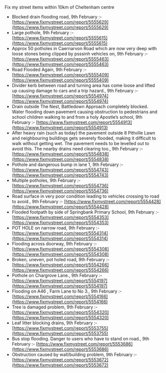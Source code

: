 Fix my street items within 10km of Cheltenham centre

<!-- fix_marker starts -->

- Blocked drain flooding road, 9th February :- [https://www.fixmystreet.com/report/5555629](https://www.fixmystreet.com/report/5555629)
- Large pothole, 9th February :- [https://www.fixmystreet.com/report/5555615](https://www.fixmystreet.com/report/5555615)
- Approx 50 potholes in Caernarvon Road which are now very deep with loose stones being clipped by psssinh vehicles on, 9th February :- [https://www.fixmystreet.com/report/5555463](https://www.fixmystreet.com/report/5555463)
- Road Flooded Again, 9th February :- [https://www.fixmystreet.com/report/5555409](https://www.fixmystreet.com/report/5555409)
- Divider kerb between road and turning area has come loose and lifted up causing damage to cars and a trip hazard., 9th February :- [https://www.fixmystreet.com/report/5554974](https://www.fixmystreet.com/report/5554974)
- Drain outside The Nest, Battledown Approach completely blocked. Water flooding down pavement causing obstruction to pedestrians and school children walking to and from a holy Apostle’s school, 9th February :- [https://www.fixmystreet.com/report/5554913](https://www.fixmystreet.com/report/5554913)
- After heavy rain (such as today) the pavement outside 8 Pittville Lawn and neighbouring buildings gets severely flooded, making it difficult to walk without getting wet. The pavement needs to be levelled out to avoid this. The nearby drains need clearing too., 9th February :- [https://www.fixmystreet.com/report/5554838](https://www.fixmystreet.com/report/5554838)
- Pothole and dangerous bump in lane 1, 9th February :- [https://www.fixmystreet.com/report/5554743](https://www.fixmystreet.com/report/5554743)
- Multiple potholes, 9th February :- [https://www.fixmystreet.com/report/5554736](https://www.fixmystreet.com/report/5554736)
- Road surface in very poor condition leading to vehicles crossing to road to avoid., 9th February :- [https://www.fixmystreet.com/report/5554428](https://www.fixmystreet.com/report/5554428)
- Flooded footpath by side of Springbank Primary School, 9th February :- [https://www.fixmystreet.com/report/5554353](https://www.fixmystreet.com/report/5554353)
- POT HOLE on narrow road, 9th February :- [https://www.fixmystreet.com/report/5554314](https://www.fixmystreet.com/report/5554314)
- Flooding across doorway, 9th February :- [https://www.fixmystreet.com/report/5554308](https://www.fixmystreet.com/report/5554308)
- Broken, uneven, pot holed road, 9th February :- [https://www.fixmystreet.com/report/5554266](https://www.fixmystreet.com/report/5554266)
- Pothole on Chargrove Lane., 9th February :- [https://www.fixmystreet.com/report/5554197](https://www.fixmystreet.com/report/5554197)
- Flooding on A46 , Farm Lane to No 3., 9th February :- [https://www.fixmystreet.com/report/5554166](https://www.fixmystreet.com/report/5554166)
- Tree is damaged problem, 9th February :- [https://www.fixmystreet.com/report/5554320](https://www.fixmystreet.com/report/5554320)
- Leaf litter blocking drains, 9th February :- [https://www.fixmystreet.com/report/5553755](https://www.fixmystreet.com/report/5553755)
- Bus stop flooding. Danger to users who have to stand on road., 9th February :- [https://www.fixmystreet.com/report/5553686](https://www.fixmystreet.com/report/5553686)
- Obstruction caused by wall/building problem, 9th February :- [https://www.fixmystreet.com/report/5553672](https://www.fixmystreet.com/report/5553672)

<!-- fix_marker ends -->